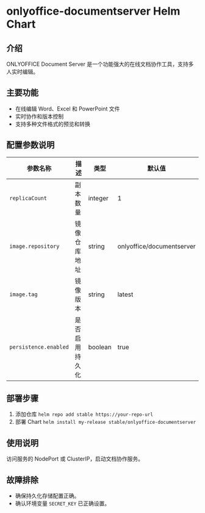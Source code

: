 # onlyoffice-documentserver Helm Chart

## 介绍

ONLYOFFICE Document Server 是一个功能强大的在线文档协作工具，支持多人实时编辑。

## 主要功能

- 在线编辑 Word、Excel 和 PowerPoint 文件
- 实时协作和版本控制
- 支持多种文件格式的预览和转换

## 配置参数说明

| 参数名称              | 描述           | 类型    | 默认值                    |
| --------------------- | -------------- | ------- | ------------------------- |
| `replicaCount`        | 副本数量       | integer | 1                         |
| `image.repository`    | 镜像仓库地址   | string  | onlyoffice/documentserver |
| `image.tag`           | 镜像版本       | string  | latest                    |
| `persistence.enabled` | 是否启用持久化 | boolean | true                      |

## 部署步骤

1. 添加仓库 `helm repo add stable https://your-repo-url`
2. 部署 Chart `helm install my-release stable/onlyoffice-documentserver`

## 使用说明

访问服务的 NodePort 或 ClusterIP，启动文档协作服务。

## 故障排除

- 确保持久化存储配置正确。
- 确认环境变量 `SECRET_KEY` 已正确设置。
